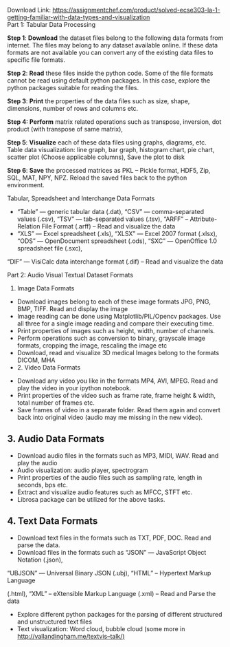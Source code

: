 Download Link: https://assignmentchef.com/product/solved-ecse303-la-1-getting-familiar-with-data-types-and-visualization
<br>
Part 1: Tabular Data Processing

<strong>Step 1</strong>: <strong>Download</strong> the dataset files belong to the following data formats from internet. The files may belong to any dataset available online. If these data formats are not available you can convert any of the existing data files to specific file formats.

<strong>Step 2</strong>: <strong>Read</strong> these files inside the python code. Some of the file formats cannot be read using default python packages. In this case, explore the python packages suitable for reading the files.

<strong>Step 3</strong>: <strong>Print</strong> the properties of the data files such as size, shape, dimensions, number of rows and columns etc.

<strong>Step 4: Perform</strong> matrix related operations such as transpose, inversion, dot product (with transpose of same matrix),

<strong>Step 5</strong>: <strong>Visualize</strong> each of these data files using graphs, diagrams, etc. Table data visualization: line graph, bar graph, histogram chart, pie chart, scatter plot (Choose applicable columns), Save the plot to disk

<strong>Step 6</strong>: <strong>Save</strong> the processed matrices as PKL – Pickle format, HDF5, Zip, SQL, MAT, NPY, NPZ. Reload the saved files back to the python environment.

Tabular, Spreadsheet and Interchange Data Formats

<ul>

 <li>“Table” — generic tabular data (.dat), “CSV” — comma-separated values (.csv), “TSV” — tab-separated values (.tsv), “ARFF” – Attribute-Relation File Format (.arff) – Read and visualize the data</li>

 <li>“XLS” — Excel spreadsheet (.xls), “XLSX” — Excel 2007 format (.xlsx), “ODS” — OpenDocument spreadsheet (.ods), “SXC” — OpenOffice 1.0 spreadsheet file (.sxc),</li>

</ul>

“DIF” — VisiCalc data interchange format (.dif) – Read and visualize the data

<strong>            </strong>Part 2: Audio Visual Textual Dataset Formats

1. Image Data Formats

<ul>

 <li>Download images belong to each of these image formats JPG, PNG, BMP, TIFF. Read and display the image</li>

 <li>Image reading can be done using Matplotlib/PIL/Opencv packages. Use all three for a single image reading and compare their executing time.</li>

 <li>Print properties of images such as height, width, number of channels.</li>

 <li>Perform operations such as conversion to binary, grayscale image formats, cropping the image, rescaling the image etc</li>

 <li>Download, read and visualize 3D medical Images belong to the formats DICOM, MHA</li>

 <li>2. Video Data Formats</li>

</ul>

<ul>

 <li>Download any video you like in the formats MP4, AVI, MPEG. Read and play the video in your ipython notebook.</li>

 <li>Print properties of the video such as frame rate, frame height &amp; width, total number of frames etc.</li>

 <li>Save frames of video in a separate folder. Read them again and convert back into original video (audio may me missing in the new video).</li>

</ul>

<h2>3. Audio Data Formats</h2>

<ul>

 <li>Download audio files in the formats such as MP3, MIDI, WAV. Read and play the audio</li>

 <li>Audio visualization: audio player, spectrogram</li>

 <li>Print properties of the audio files such as sampling rate, length in seconds, bps etc.</li>

 <li>Extract and visualize audio features such as MFCC, STFT etc.</li>

 <li>Librosa package can be utilized for the above tasks.</li>

</ul>

<h2>4. Text Data Formats</h2>

<ul>

 <li>Download text files in the formats such as TXT, PDF, DOC. Read and parse the data.</li>

 <li>Download files in the formats such as “JSON” — JavaScript Object Notation (.json),</li>

</ul>

“UBJSON” — Universal Binary JSON (.ubj), “HTML” – Hypertext Markup Language

(.html), “XML” – eXtensible Markup Language (.xml)  – Read and Parse the data

<ul>

 <li>Explore different python packages for the parsing of different structured and unstructured text files</li>

 <li>Text visualization:   Word   cloud, bubble             cloud   (some more   in <u><a href="http://vallandingham.me/textvis-talk/#1">http://vallandingham.me/textvis</a><a href="http://vallandingham.me/textvis-talk/#1">–</a><a href="http://vallandingham.me/textvis-talk/#1">talk/</a></u><a href="http://vallandingham.me/textvis-talk/#1">)</a></li>

</ul>